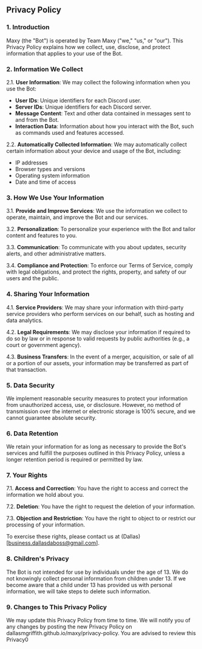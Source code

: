 ## Privacy Policy

### 1. Introduction

Maxy (the "Bot") is operated by Team Maxy ("we," "us," or "our"). This Privacy Policy explains how we collect, use, disclose, and protect information that applies to your use of the Bot.

### 2. Information We Collect

2.1. **User Information**: We may collect the following information when you use the Bot:
- **User IDs**: Unique identifiers for each Discord user.
- **Server IDs**: Unique identifiers for each Discord server.
- **Message Content**: Text and other data contained in messages sent to and from the Bot.
- **Interaction Data**: Information about how you interact with the Bot, such as commands used and features accessed.

2.2. **Automatically Collected Information**: We may automatically collect certain information about your device and usage of the Bot, including:
- IP addresses
- Browser types and versions
- Operating system information
- Date and time of access

### 3. How We Use Your Information

3.1. **Provide and Improve Services**: We use the information we collect to operate, maintain, and improve the Bot and our services.

3.2. **Personalization**: To personalize your experience with the Bot and tailor content and features to you.

3.3. **Communication**: To communicate with you about updates, security alerts, and other administrative matters.

3.4. **Compliance and Protection**: To enforce our Terms of Service, comply with legal obligations, and protect the rights, property, and safety of our users and the public.

### 4. Sharing Your Information

4.1. **Service Providers**: We may share your information with third-party service providers who perform services on our behalf, such as hosting and data analytics.

4.2. **Legal Requirements**: We may disclose your information if required to do so by law or in response to valid requests by public authorities (e.g., a court or government agency).

4.3. **Business Transfers**: In the event of a merger, acquisition, or sale of all or a portion of our assets, your information may be transferred as part of that transaction.

### 5. Data Security

We implement reasonable security measures to protect your information from unauthorized access, use, or disclosure. However, no method of transmission over the internet or electronic storage is 100% secure, and we cannot guarantee absolute security.

### 6. Data Retention

We retain your information for as long as necessary to provide the Bot's services and fulfill the purposes outlined in this Privacy Policy, unless a longer retention period is required or permitted by law.

### 7. Your Rights

7.1. **Access and Correction**: You have the right to access and correct the information we hold about you.

7.2. **Deletion**: You have the right to request the deletion of your information.

7.3. **Objection and Restriction**: You have the right to object to or restrict our processing of your information.

To exercise these rights, please contact us at (Dallas)[business.dallasdaboss@gmail.com].

### 8. Children's Privacy

The Bot is not intended for use by individuals under the age of 13. We do not knowingly collect personal information from children under 13. If we become aware that a child under 13 has provided us with personal information, we will take steps to delete such information.

### 9. Changes to This Privacy Policy

We may update this Privacy Policy from time to time. We will notify you of any changes by posting the new Privacy Policy on dallasmgriffith.github.io/maxy/privacy-policy. You are advised to review this Privacy0